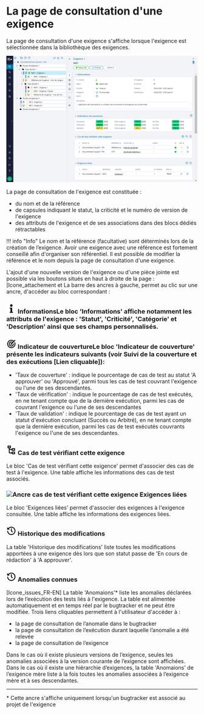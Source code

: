 # La page de consultation d'une exigence

La page de consultation d'une exigence s'affiche lorsque l'exigence est sélectionnée dans la bibliothèque des exigences.

![Page de consultation d'une exigence](resources/consultation_exigence_fr.png)

La page de consultation de l'exigence est constituée :

- du nom et de la référence
- de capsules indiquant le statut, la criticité et le numéro de version de l'exigence
- des attributs de l'exigence et de ses associations dans des blocs dédiés rétractables

!!! info "Info"
	Le nom et la référence (facultative) sont déterminés lors de la création de l’exigence. Avoir une exigence avec une référence est fortement conseillé afin d'organiser son référentiel. Il est possible de modifier la référence et le nom depuis la page de consultation d'une exigence. 

L'ajout d'une nouvelle version de l'exigence ou d'une pièce jointe est possible via les boutons situés en haut à droite de la page : [Icone_attachement et La barre des ancres à gauche, permet au clic sur une ancre, d'accéder au bloc correspondant :

### ![Ancre Informations](resources/icone_information.png) InformationsLe bloc 'Informations' affiche notamment les attributs de l'exigence : 'Statut', 'Criticité', 'Catégorie' et 'Description' ainsi que ses champs personnalisés.

### ![Ancre Indicateur de couverture](resources/icone_coverage_indicators.png) Indicateur de couvertureLe bloc 'Indicateur de couverture' présente les indicateurs suivants  (voir Suivi de la couverture et des exécutions [Lien cliquable]):

- 'Taux de couverture' : indique le pourcentage de cas de test au statut 'A approuver' ou 'Approuvé', parmi tous les cas de test couvrant l'exigence ou l'une de ses descendantes.
- 'Taux de vérification' : indique le pourcentage de cas de test exécutés, en ne tenant compte que de la dernière exécution, parmi les cas de couvrant l'exigence ou l'une de ses descendantes
- 'Taux de validation' : indique le pourcentage de cas de test ayant un statut d'exécution concluant (Succès ou Arbitré), en ne tenant compte que la dernière exécution, parmi les cas de test exécutés couvrants l'exigence ou l'une de ses descendantes. 

### ![Ancre cas de test vérifiant cette exigence](resources/icone_linked_test_cases.png) Cas de test vérifiant cette exigence

Le bloc 'Cas de test vérifiant cette exigence' permet d'associer des cas de test à l'exigence. Une table affiche les informations des cas de test associés.

### ![Ancre cas de test vérifiant cette exigence](resources/icone_linked_requierements.png) Exigences liées

Le bloc 'Exigences liées' permet d'associer des exigences à l'exigence consultée. Une table affiche les informations des exigences liées.

### ![Ancre Historique des modifications](resources/icone_history.png) Historique des modifications

La table 'Historique des modifications' liste toutes les modifications apportées à une exigence dès lors que son statut passe de 'En cours de rédaction' à 'A approuver'.

### ![Ancre Anomalies connues](resources/icone_history.png) Anomalies connues

[Icone_issues_FR-EN] 
La table 'Anomaions'* liste les anomalies déclarées lors de l’exécution des tests liés à l'exigence. La table est alimentée automatiquement et en temps réel par le bugtracker et ne peut être modifiée.
Trois liens cliquables permettent à l'utilisateur d'accéder à :

- la page de consultation de l’anomalie dans le bugtracker
- la page de consultation de l’exécution durant laquelle l’anomalie a été relevée
- la page de consultation de l’exigence

Dans le cas où il existe plusieurs versions de l’exigence, seules les anomalies associées à la version courante de l’exigence sont affichées.
Dans le cas où il existe une hiérarchie d’exigences, la table 'Anomaions' de l’exigence mère liste à la fois toutes les anomalies associées  à l’exigence mère et à ses descendantes.

---
\* Cette ancre s'affiche uniquement lorsqu'un bugtracker est associé au projet de l'exigence

<!--stackedit_data:
eyJoaXN0b3J5IjpbLTExNTYwODgwMjcsMTE2MjY3Mjg3OSwxOT
Y3MTM5ODMyLC01MDY5Njc2NzMsLTE5NjM3OTk5ODgsMTU0MzQ3
MzE4NywtMTU4Njc1MzkzNCwxNDc5MzAyNTEzLC0xMzIyNjk0Mz
AwLC0yMTQyMzI5NzA5LDE1NzAxMjY1MzAsLTEwMTE3MjUwMTEs
MzI4NjI3MjQsLTExNjU1MjE4NDUsODcyMDM5MTA4LDEwNDg0ND
k1MzksLTE1Mjg2ODY2LDE3NTkwODkxMjIsLTE0ODAzMjQ0MDAs
MjAzNzcwNzIzNV19
-->